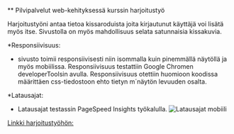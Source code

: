 ** Pilvipalvelut web-kehityksessä kurssin harjoitustyö

Harjoitustyöni antaa tietoa kissaroduista joita kirjautunut käyttäjä voi lisätä  myös itse. 
Sivustolla on myös mahdollisuus selata satunnaisia kissakuvia.

*Responsiivisuus:
- sivusto toimii responsiivisesti niin isommalla kuin pinemmällä näytöllä ja myös mobiilissa.
  Responsiivisuus testattiin Google Chromen developerToolsin avulla.
  Responsiivisuus otettiin huomioon koodissa määrittäen css-tiedostoon ehto tietyn m´näytön levuuden osalta.

*Latausajat:
- Latausajat testassin PageSpeed Insights työkalulla.
![Latausajat mobiili](Sreenshotmobiili.png)

[Linkki harjoitustyöhön:](./Kissatietoa/index.html) 
